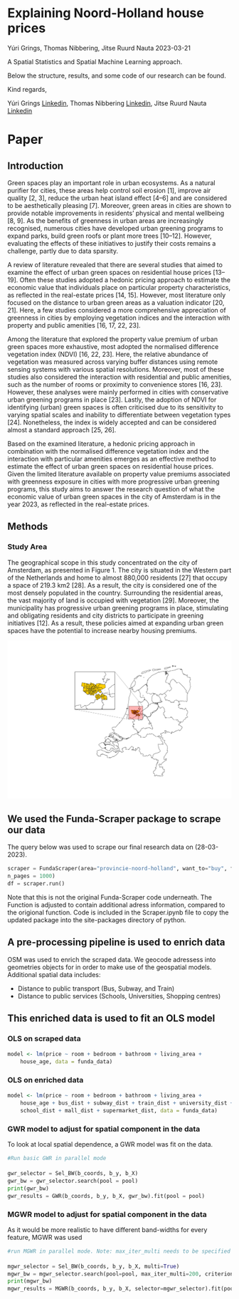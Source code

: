 Explaining Noord-Holland house prices
================
Yúri Grings, Thomas Nibbering, Jitse Ruurd Nauta
2023-03-21

A Spatial Statistics and Spatial Machine Learning approach.

Below the structure, results, and some code of our research can be
found.

Kind regards,

Yúri Grings [Linkedin](https://www.linkedin.com/in/yurigrings/), Thomas
Nibbering [Linkedin](https://www.linkedin.com/in/thomas-nibbering/),
Jitse Ruurd Nauta
[Linkedin](https://www.linkedin.com/in/jitseruurdnauta/)

# Paper

## Introduction

Green spaces play an important role in urban ecosystems. As a natural
purifier for cities, these areas help control soil erosion \[1\],
improve air quality \[2, 3\], reduce the urban heat island effect
\[4–6\] and are considered to be aesthetically pleasing \[7\]. Moreover,
green areas in cities are shown to provide notable improvements in
residents’ physical and mental wellbeing \[8, 9\]. As the benefits of
greenness in urban areas are increasingly recognised, numerous cities
have developed urban greening programs to expand parks, build green
roofs or plant more trees \[10–12\]. However, evaluating the effects of
these initiatives to justify their costs remains a challenge, partly due
to data sparsity.

A review of literature revealed that there are several studies that
aimed to examine the effect of urban green spaces on residential house
prices \[13–19\]. Often these studies adopted a hedonic pricing approach
to estimate the economic value that individuals place on particular
property characteristics, as reflected in the real-estate prices \[14,
15\]. However, most literature only focused on the distance to urban
green areas as a valuation indicator \[20, 21\]. Here, a few studies
considered a more comprehensive appreciation of greenness in cities by
employing vegetation indices and the interaction with property and
public amenities \[16, 17, 22, 23\].

Among the literature that explored the property value premium of urban
green spaces more exhaustive, most adopted the normalised difference
vegetation index (NDVI) \[16, 22, 23\]. Here, the relative abundance of
vegetation was measured across varying buffer distances using remote
sensing systems with various spatial resolutions. Moreover, most of
these studies also considered the interaction with residential and
public amenities, such as the number of rooms or proximity to
convenience stores \[16, 23\]. However, these analyses were mainly
performed in cities with conservative urban greening programs in place
\[23\]. Lastly, the adoption of NDVI for identifying (urban) green
spaces is often criticised due to its sensitivity to varying spatial
scales and inability to differentiate between vegetation types \[24\].
Nonetheless, the index is widely accepted and can be considered almost a
standard approach \[25, 26\].

Based on the examined literature, a hedonic pricing approach in
combination with the normalised difference vegetation index and the
interaction with particular amenities emerges as an effective method to
estimate the effect of urban green spaces on residential house prices.
Given the limited literature available on property value premiums
associated with greenness exposure in cities with more progressive urban
greening programs, this study aims to answer the research question of
what the economic value of urban green spaces in the city of Amsterdam
is in the year 2023, as reflected in the real-estate prices.

## Methods

### Study Area

The geographical scope in this study concentrated on the city of
Amsterdam, as presented in Figure 1. The city is situated in the Western
part of the Netherlands and home to almost 880,000 residents \[27\] that
occupy a space of 219.3 km2 \[28\]. As a result, the city is considered
one of the most densely populated in the country. Surrounding the
residential areas, the vast majority of land is occupied with vegetation
\[29\]. Moreover, the municipality has progressive urban greening
programs in place, stimulating and obligating residents and city
districts to participate in greening initiatives \[12\]. As a result,
these policies aimed at expanding urban green spaces have the potential
to increase nearby housing premiums.

![Overview of study area](Paper/figures/study_area.png)

## We used the Funda-Scraper package to scrape our data

The query below was used to scrape our final research data on
(28-03-2023).

``` python
scraper = FundaScraper(area="provincie-noord-holland", want_to="buy", find_past=False,\
n_pages = 1000)
df = scraper.run()
```

Note that this is not the original Funda-Scraper code underneath. The
Function is adjusted to contain additional adress information, compared
to the origional function. Code is included in the Scraper.ipynb file to
copy the updated package into the site-packages directory of python.

## A pre-processing pipeline is used to enrich data

OSM was used to enrich the scraped data. We geocode adressess into
geometries objects for in order to make use of the geospatial models.
Additional spatial data includes:

- Distance to public transport (Bus, Subway, and Train)
- Distance to public services (Schools, Universities, Shopping centres)

## This enriched data is used to fit an OLS model

### OLS on scraped data

``` r
model <- lm(price ~ room + bedroom + bathroom + living_area +
    house_age, data = funda_data)
```

### OLS on enriched data

``` r
model <- lm(price ~ room + bedroom + bathroom + living_area +
    house_age + bus_dist + subway_dist + train_dist + university_dist +
    school_dist + mall_dist + supermarket_dist, data = funda_data)
```

### GWR model to adjust for spatial component in the data

To look at local spatial dependence, a GWR model was fit on the data.

``` python
#Run basic GWR in parallel mode

gwr_selector = Sel_BW(b_coords, b_y, b_X)
gwr_bw = gwr_selector.search(pool = pool)
print(gwr_bw)
gwr_results = GWR(b_coords, b_y, b_X, gwr_bw).fit(pool = pool)
```

### MGWR model to adjust for spatial component in the data

As it would be more realistic to have different band-widths for every
feature, MGWR was used

``` python
#run MGWR in parallel mode. Note: max_iter_multi needs to be specified

mgwr_selector = Sel_BW(b_coords, b_y, b_X, multi=True)
mgwr_bw = mgwr_selector.search(pool=pool, max_iter_multi=200, criterion = "AICc") 
print(mgwr_bw)
mgwr_results = MGWR(b_coords, b_y, b_X, selector=mgwr_selector).fit(pool=pool)
```

